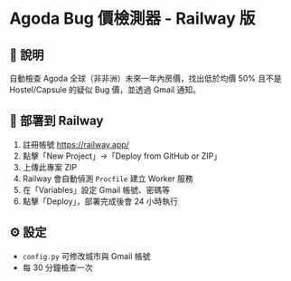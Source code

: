 
# Agoda Bug 價檢測器 - Railway 版

## 📄 說明
自動檢查 Agoda 全球（非非洲）未來一年內房價，找出低於均價 50% 且不是 Hostel/Capsule 的疑似 Bug 價，並透過 Gmail 通知。

## 🚀 部署到 Railway
1. 註冊帳號 https://railway.app/
2. 點擊「New Project」→「Deploy from GitHub or ZIP」
3. 上傳此專案 ZIP
4. Railway 會自動偵測 `Procfile` 建立 Worker 服務
5. 在「Variables」設定 Gmail 帳號、密碼等
6. 點擊「Deploy」，部署完成後會 24 小時執行

## ⚙️ 設定
- `config.py` 可修改城市與 Gmail 帳號
- 每 30 分鐘檢查一次
